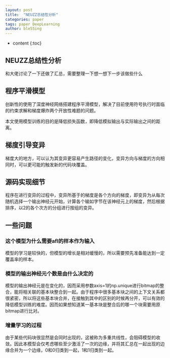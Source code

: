 ```yaml
---
layout: post
title:  "NEUZZ总结性分析"
categories: paper
tags: paper DeepLearning
author: ble55ing
---
```


* content
{:toc}
## NEUZZ总结性分析

和大佬讨论了一下还做了汇总，需要整理一下想一想下一步该做些什么

## 程序平滑模型

创新性的使用了深度神经网络搭建程序平滑模型，解决了目前使用符号执行时面临的约束求解和梯度爆炸两个开放性难题的问题。

本文使用模型训练的目的是降低损失函数，即降低模拟输出与实际输出之间的距离。

## 梯度引导变异

梯度大的地方，可以认为其变异更容易产生路径的变化，变异方向与梯度的方向相同时，可以更可能的触发新的代码块覆盖。

## 源码实现细节

程序在进行变异的过程中，变异所基于的梯度是各个方向的梯度，即变异为从每次随机选择一个输出神经元开始，计算各个输如字节在该神经元上的梯度，然后根据排序，以2的各个次方的分组进行按组的变异。

## 一些问题

### 这个模型为什么需要afl的样本作为输入

模型的学习是较快的，但模型的增长是相对缓慢的，所以需要预先准备能达到一定覆盖率的样本。

### 模型的输出神经元个数是由什么决定的

模型的输出神经元是在变化的，因而采用参数axis=1的np.unique进行bitmap的整合，能将相关联的基本块整合到一起。由于程序中很多基本块之间的上下文关系都很紧密，所以将这些基本块合并，在接触到其中的区别的时候再分开，可以有效的降低模型训练的难度。因而如果想知道某一基本块是整合后的哪一个块需要用原bitmap进行比对。

### 增量学习的过程

由于某些代码块很显然是会同时出现的，这被称为多重共线性，会阻碍模型的收敛。因此本模型会仅考虑哪些至少激活了一次的边缘，并将其汇总在一起出现的边缘合并为一个边缘，0和0归类到一起，1和1归类到一起。 

